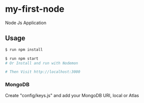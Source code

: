 # my-first-node
Node Js Application

## Usage
```sh
$ run npm install
```
```sh
$ run npm start
# Or Install and run with Nodemon

# Then Visit http://localhost:3000
```
### MongoDB
Create "config/keys.js" and add your MongoDB URI, local or Atlas